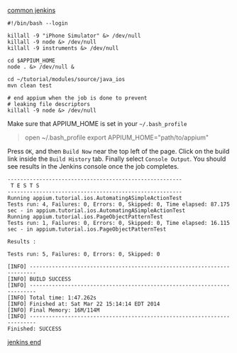 [common jenkins](/common/jenkins.md)

```
#!/bin/bash --login

killall -9 "iPhone Simulator" &> /dev/null
killall -9 node &> /dev/null
killall -9 instruments &> /dev/null

cd $APPIUM_HOME
node . &> /dev/null &

cd ~/tutorial/modules/source/java_ios
mvn clean test

# end appium when the job is done to prevent
# leaking file descriptors
killall -9 node &> /dev/null
```

Make sure that APPIUM_HOME is set in your `~/.bash_profile`

> open ~/.bash_profile
export APPIUM_HOME="path/to/appium"

Press `OK`, and then `Build Now` near the top left of the page. Click on the
build link inside the `Build History` tab. Finally select `Console Output`.
You should see results in the Jenkins console once the job completes.

```
-------------------------------------------------------
 T E S T S
-------------------------------------------------------
Running appium.tutorial.ios.AutomatingASimpleActionTest
Tests run: 4, Failures: 0, Errors: 0, Skipped: 0, Time elapsed: 87.175 sec - in appium.tutorial.ios.AutomatingASimpleActionTest
Running appium.tutorial.ios.PageObjectPatternTest
Tests run: 1, Failures: 0, Errors: 0, Skipped: 0, Time elapsed: 16.115 sec - in appium.tutorial.ios.PageObjectPatternTest

Results :

Tests run: 5, Failures: 0, Errors: 0, Skipped: 0

[INFO] ------------------------------------------------------------------------
[INFO] BUILD SUCCESS
[INFO] ------------------------------------------------------------------------
[INFO] Total time: 1:47.262s
[INFO] Finished at: Sat Mar 22 15:14:14 EDT 2014
[INFO] Final Memory: 16M/114M
[INFO] ------------------------------------------------------------------------
Finished: SUCCESS
```

[jenkins end](/common/jenkins_end.md)